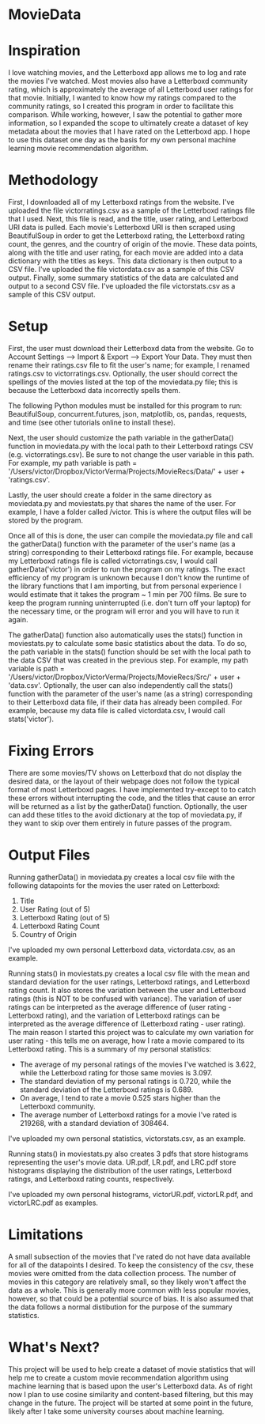 # MovieData

# Inspiration
I love watching movies, and the Letterboxd app allows me to log and rate 
the movies I've watched. Most movies also have a Letterboxd community 
rating, which is approximately the average of all Letterboxd user ratings 
for that movie. Initially, I wanted to know how my ratings compared to the 
community ratings, so I created this program in order to facilitate this 
comparison. While working, however, I saw the potential to gather more 
information, so I expanded the scope to ultimately create a dataset of key 
metadata about the movies that I have rated on the Letterboxd app. I hope 
to use this dataset one day as the basis for my own personal machine 
learning movie recommendation algorithm. 

# Methodology
First, I downloaded all of my Letterboxd ratings from the website. I've 
uploaded the file victorratings.csv as a sample of the Letterboxd ratings 
file that I used. Next, this file is read, and the title, user rating, and 
Letterboxd URI data is pulled. Each movie's Letterboxd URI is then scraped 
using BeautifulSoup in order to get the Letterboxd rating, the Letterboxd 
rating count, the genres, and the country of origin of the movie. These 
data points, along with the title and user rating, for each movie are 
added into a data dictionary with the titles as keys. This data dictionary 
is then output to a CSV file. I've uploaded the file victordata.csv as a 
sample of this CSV output. Finally, some summary statistics of the data 
are calculated and output to a second CSV file. I've uploaded the file 
victorstats.csv as a sample of this CSV output.

# Setup
First, the user must download their Letterboxd data from the website. Go 
to Account Settings --> Import & Export --> Export Your Data. They must 
then rename their ratings.csv file to fit the user's name; for example, I 
renamed ratings.csv to victorratings.csv. Optionally, the user should 
correct the spellings of the movies listed at the top of the moviedata.py 
file; this is because the Letterboxd data incorrectly spells them.

The following Python modules must be installed for this program to run: 
BeautifulSoup, concurrent.futures, json, matplotlib, os, pandas, requests, 
and time (see other tutorials online to install these). 

Next, the user should customize the path variable in the gatherData() 
function in moviedata.py with the local path to their Letterboxd ratings 
CSV (e.g. victorratings.csv). Be sure to not change the user variable in 
this path. For example, my path variable is path = 
'/Users/victor/Dropbox/VictorVerma/Projects/MovieRecs/Data/' + user + 
'ratings.csv'.

Lastly, the user should create a folder in the same directory as 
moviedata.py and moviestats.py that shares the name of the user. For 
example, I have a folder called /victor. This is where the output files 
will be stored by the program.

Once all of this is done, the user can compile the moviedata.py file and 
call the gatherData() function with the parameter of the user's name (as a 
string) corresponding to their Letterboxd ratings file. For example, 
because my Letterboxd ratings file is called victorratings.csv, I would 
call gatherData('victor') in order to run the program on my ratings. The 
exact efficiency of my program is unknown because I don't know the runtime 
of the library functions that I am importing, but from personal experience 
I would estimate that it takes the program ~ 1 min per 700 films. Be sure 
to keep the program running uninterrupted (i.e. don't turn off your 
laptop) for the necessary time, or the program will error and you will 
have to run it again.

The gatherData() function also automatically uses the stats() function in 
moviestats.py to calculate some basic statistics about the data. To do so, 
the path variable in the stats() function should be set with the local 
path to the data CSV that was created in the previous step. For example, 
my path variable is path = 
'/Users/victor/Dropbox/VictorVerma/Projects/MovieRecs/Src/' + user + 
'data.csv'. Optionally, the user can also independently call the stats() 
function with the parameter of the user's name (as a string) corresponding 
to their Letterboxd data file, if their data has already been compiled. 
For example, because my data file is called victordata.csv, I would call 
stats('victor').

# Fixing Errors

There are some movies/TV shows on Letterboxd that do not display the 
desired data, or the layout of their webpage does not follow the typical 
format of most Letterboxd pages. I have implemented try-except to to catch 
these errors without interrupting the code, and the titles that cause an 
error will be returned as a list by the gatherData() function. Optionally, 
the user can add these titles to the avoid dictionary at the top of 
moviedata.py, if they want to skip over them entirely in future passes of 
the program.

# Output Files

Running gatherData() in moviedata.py creates a local csv file with the 
following datapoints for the movies the user rated on Letterboxd: 

1. Title
2. User Rating (out of 5)
3. Letterboxd Rating (out of 5)
4. Letterboxd Rating Count
5. Country of Origin

I've uploaded my own personal Letterboxd data, victordata.csv, as an 
example.

Running stats() in moviestats.py creates a local csv file with the mean 
and standard deviation for the user ratings, Letterboxd ratings, and 
Letterboxd rating count. It also stores the variation between the user and 
Letterboxd ratings (this is NOT to be confused with variance). The 
variation of user ratings can be interpreted as the average difference of 
(user rating - Letterboxd rating), and the variation of Letterboxd ratings 
can be interpreted as the average difference of (Letterboxd rating - user 
rating). The main reason I started this project was to calculate my own 
variation for user rating - this tells me on average, how I rate a movie 
compared to its Letterboxd rating. This is a summary of my personal 
statistics:

- The average of my personal ratings of the movies I've watched is 3.622, 
while the Letterboxd rating for those same movies is 3.097.
- The standard deviation of my personal ratings is 0.720, while the 
standard deviation of the Letterboxd ratings is 0.689.
- On average, I tend to rate a movie 0.525 stars higher than the 
Letterboxd community.
- The average number of Letterboxd ratings for a movie I've rated is 
219268, with a standard deviation of 308464.

I've uploaded my own personal statistics, victorstats.csv, as an example.

Running stats() in moviestats.py also creates 3 pdfs that store histograms 
representing the user's movie data. UR.pdf, LR.pdf, and LRC.pdf store 
histograms displaying the distribution of the user ratings, Letterboxd 
ratings, and Letterboxd rating counts, respectively.

I've uploaded my own personal histograms, victorUR.pdf, victorLR.pdf, and 
victorLRC.pdf as examples.

# Limitations
A small subsection of the movies that I've rated do not have data 
available for all of the datapoints I desired. To keep the consistency of 
the csv, these movies were omitted from the data collection process. The 
number of movies in this category are relatively small, so they likely 
won't affect the data as a whole. This is generally more common with less 
popular movies, however, so that could be a potential source of bias. It 
is also assumed that the data follows a normal distibution for the purpose 
of the summary statistics.

# What's Next?
This project will be used to help create a dataset of movie statistics 
that will help me to create a custom movie recommendation algorithm using 
machine learning that is based upon the user's Letterboxd data. As of 
right now I plan to use cosine similarity and content-based filtering, but 
this may change in the future. The project will be started at some point 
in the future, likely after I take some university courses about machine 
learning.
